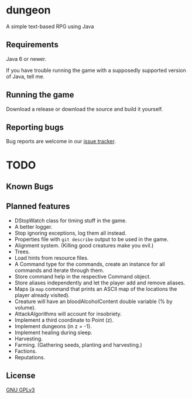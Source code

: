 dungeon
=======
A simple text-based RPG using Java

Requirements
-------------------
Java 6 or newer.

If you have trouble running the game with a supposedly supported version of Java, tell me.

Running the game
----------------
Download a release or download the source and build it yourself.

Reporting bugs
--------------
Bug reports are welcome in our [issue tracker](https://github.com/mafagafogigante/dungeon/issues).


TODO
====

Known Bugs
----------

Planned features
----------------
- DStopWatch class for timing stuff in the game.
- A better logger.
- Stop ignoring exceptions, log them all instead.
- Properties file with ``git describe`` output to be used in the game.
- Alignment system. (Killing good creatures make you evil.)
- Trees.
- Load hints from resource files.
- A Command type for the commands, create an instance for all commands and iterate through them.
- Store command help in the respective Command object.
- Store aliases independently and let the player add and remove aliases.
- Maps (a ``map`` command that prints an ASCII map of the locations the player already visited).
- Creature will have an bloodAlcoholContent double variable (% by volume).
- AttackAlgorithms will account for insobriety.
- Implement a third coordinate to Point (z).
- Implement dungeons (in z = -1).
- Implement healing during sleep.
- Harvesting.
- Farming. (Gathering seeds, planting and harvesting.)
- Factions.
- Reputations.

License
-------
[GNU GPLv3](https://github.com/mafagafogigante/dungeon/blob/master/LICENSE.txt)

